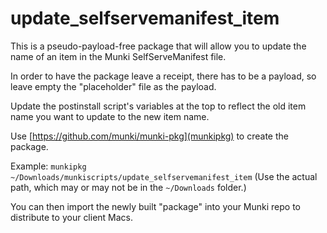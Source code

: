 # update_selfservemanifest_item
This is a pseudo-payload-free package that will allow you to update the name of an item in the Munki SelfServeManifest file.

In order to have the package leave a receipt, there has to be a payload, so leave empty the "placeholder" file as the payload.

Update the postinstall script's variables at the top to reflect the old item name you want to update to the new item name.

Use [https://github.com/munki/munki-pkg](munkipkg) to create the package.

Example: `munkipkg ~/Downloads/munkiscripts/update_selfservemanifest_item`
(Use the actual path, which may or may not be in the `~/Downloads` folder.)

You can then import the newly built "package" into your Munki repo to distribute to your client Macs.